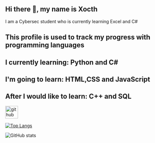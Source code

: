 ## Hi there 👋, my name is Xocth
I am a Cybersec student who is currently learning Excel and C#
## This profile is used to track my progress with programming languages
## I currently learning: Python and C#
## I'm going to learn: HTML,CSS and JavaScript
## After I would like to learn: C++ and SQL




[<img src='https://cdn.jsdelivr.net/npm/simple-icons@3.0.1/icons/github.svg' alt='github' height='40'>](https://github.com/Xocth)  

[![Top Langs](https://github-readme-stats.vercel.app/api/top-langs/?username=Xocth)](https://github.com/anuraghazra/github-readme-stats)

![GitHub stats](https://github-readme-stats.vercel.app/api?username=Xocth&show_icons=true)  

